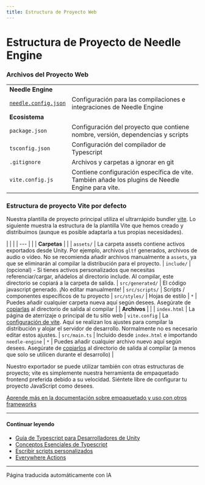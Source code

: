 ```yaml
---
title: Estructura de Proyecto Web
---
```


# Estructura de Proyecto de Needle Engine

### Archivos del Proyecto Web

| | |
| --- | --- |
| **Needle Engine** | |
| [`needle.config.json`](./reference/needle-config-json.md) | Configuración para las compilaciones e integraciones de Needle Engine |
| **Ecosistema** | |
| `package.json` | Configuración del proyecto que contiene nombre, versión, dependencias y scripts |
| `tsconfig.json` | Configuración del compilador de Typescript |
| `.gitignore` | Archivos y carpetas a ignorar en git |
| `vite.config.js` | Contiene configuración específica de vite.<br/>También añade los plugins de Needle Engine para vite. |


### Estructura de proyecto Vite por defecto

Nuestra plantilla de proyecto principal utiliza el ultrarrápido bundler [vite](https://vitejs.dev/). Lo siguiente muestra la estructura de la plantilla Vite que hemos creado y distribuimos (aunque es posible adaptarla a tus propias necesidades).

| | |
| --- | |
| **Carpetas** | |
| `assets/` | La carpeta assets contiene activos exportados desde Unity. Por ejemplo, archivos ``gltf`` generados, archivos de audio o vídeo. No se recomienda añadir archivos manualmente a ``assets``, ya que se eliminarán al compilar la distribución para el proyecto.
| `include/` | (opcional) - Si tienes activos personalizados que necesitas referenciar/cargar, añádelos al directorio include. Al compilar, este directorio se copiará a la carpeta de salida.
| `src/generated/` | El código javascript generado. ¡No editar manualmente!
| `src/scripts/` | Scripts / componentes específicos de tu proyecto
| `src/styles/` | Hojas de estilo
| `*` | Puedes añadir cualquier carpeta nueva aquí según desees. Asegúrate de [copiarlas](./reference/needle-config-json.md) al directorio de salida al compilar |
| **Archivos** | |
| `index.html` | La página de aterrizaje o principal de tu sitio web
| `vite.config` | La [configuración de vite](https://vitejs.dev/config/). Aquí se realizan los ajustes para compilar la distribución y alojar el servidor de desarrollo. Normalmente no es necesario editar estos ajustes.
| `src/main.ts` | Incluido desde `index.html` e importando `needle-engine`
| `*` | Puedes añadir cualquier archivo nuevo aquí según desees. Asegúrate de [copiarlos](./reference/needle-config-json.md) al directorio de salida al compilar (a menos que solo se utilicen durante el desarrollo) |

Nuestro exportador se puede utilizar también con otras estructuras de proyecto; vite es simplemente nuestra herramienta de empaquetado frontend preferida debido a su velocidad. Siéntete libre de configurar tu proyecto JavaScript como desees.

[Aprende más en la documentación sobre empaquetado y uso con otros frameworks](html.md)



---

#### Continuar leyendo

- [Guía de Typescript para Desarrolladores de Unity](./getting-started/for-unity-developers.md)
- [Conceptos Esenciales de Typescript](./getting-started/typescript-essentials.md)
- [Escribir scripts personalizados](./scripting.md)
- [Everywhere Actions](./everywhere-actions.md)

---
Página traducida automáticamente con IA